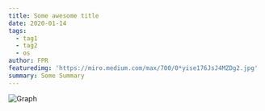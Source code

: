 ```yaml
---
title: Some awesome title
date: 2020-01-14
tags: 
  - tag1
  - tag2
  - os
author: FPR
featuredimg: 'https://miro.medium.com/max/700/0*yise176JsJ4MZDg2.jpg'
summary: Some Summary
---
```




![Graph]()
